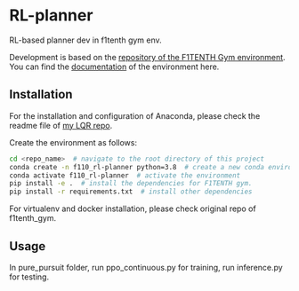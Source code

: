 # RL-planner

RL-based planner dev in f1tenth gym env.

Development is based on the [repository of the F1TENTH Gym environment](https://github.com/f1tenth/f1tenth_gym). 
You can find the [documentation](https://f1tenth-gym.readthedocs.io/en/latest/) of the environment here.

## Installation

For the installation and configuration of Anaconda, please check the readme file of [my LQR repo](https://github.com/derekhanbaliq/LQR-based-Path-Tracking). 

Create the environment as follows:
```bash
cd <repo_name>  # navigate to the root directory of this project
conda create -n f110_rl-planner python=3.8  # create a new conda environment with Python 3.8
conda activate f110_rl-planner  # activate the environment
pip install -e .  # install the dependencies for F1TENTH gym.
pip install -r requirements.txt  # install other dependencies
```

For virtualenv and docker installation, please check original repo of f1tenth_gym. 

## Usage

In pure_pursuit folder, run ppo_continuous.py for training, run inference.py for testing.

